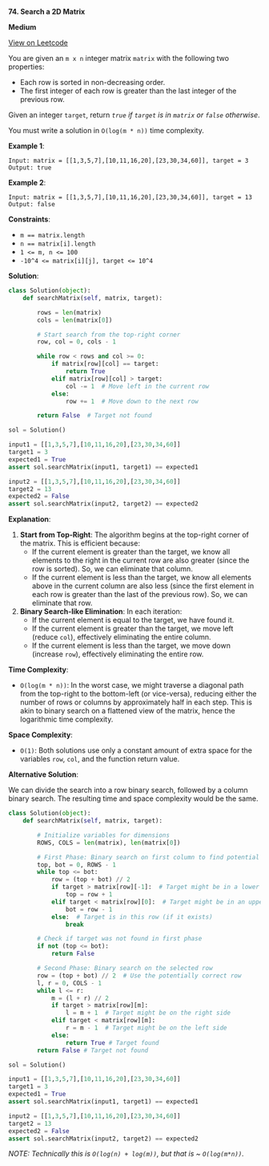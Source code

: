 **74. Search a 2D Matrix**

**Medium**

[View on Leetcode](https://leetcode.com/problems/search-a-2d-matrix/)

You are given an `m x n` integer matrix `matrix` with the following two properties:

- Each row is sorted in non-decreasing order.
- The first integer of each row is greater than the last integer of the previous row.

Given an integer `target`, return *`true` if `target` is in `matrix` or `false` otherwise*.

You must write a solution in `O(log(m * n))` time complexity.

**Example 1**:

>
    Input: matrix = [[1,3,5,7],[10,11,16,20],[23,30,34,60]], target = 3
    Output: true

**Example 2**:

>
    Input: matrix = [[1,3,5,7],[10,11,16,20],[23,30,34,60]], target = 13
    Output: false

**Constraints**:

- `m == matrix.length`
- `n == matrix[i].length`
- `1 <= m, n <= 100`
- `-10^4 <= matrix[i][j], target <= 10^4`

**Solution**:

```python
class Solution(object):
    def searchMatrix(self, matrix, target):

        rows = len(matrix)
        cols = len(matrix[0])

        # Start search from the top-right corner
        row, col = 0, cols - 1

        while row < rows and col >= 0:
            if matrix[row][col] == target:
                return True
            elif matrix[row][col] > target:
                col -= 1  # Move left in the current row
            else:
                row += 1  # Move down to the next row

        return False  # Target not found

sol = Solution()

input1 = [[1,3,5,7],[10,11,16,20],[23,30,34,60]]
target1 = 3
expected1 = True
assert sol.searchMatrix(input1, target1) == expected1

input2 = [[1,3,5,7],[10,11,16,20],[23,30,34,60]]
target2 = 13
expected2 = False
assert sol.searchMatrix(input2, target2) == expected2
```

**Explanation**:

1. **Start from Top-Right**: The algorithm begins at the top-right corner of the matrix. This is efficient because:
    - If the current element is greater than the target, we know all elements to the right in the current row are also greater (since the row is sorted). So, we can eliminate that column.
    - If the current element is less than the target, we know all elements above in the current column are also less (since the first element in each row is greater than the last of the previous row). So, we can eliminate that row.
2. **Binary Search-like Elimination**: In each iteration:
    - If the current element is equal to the target, we have found it.
    - If the current element is greater than the target, we move left (reduce `col`), effectively eliminating the entire column.
    - If the current element is less than the target, we move down (increase `row`), effectively eliminating the entire row.

**Time Complexity**:

- `O(log(m * n))`: In the worst case, we might traverse a diagonal path from the top-right to the bottom-left (or vice-versa), reducing either the number of rows or columns by approximately half in each step. This is akin to binary search on a flattened view of the matrix, hence the logarithmic time complexity.

**Space Complexity**:

- `O(1)`: Both solutions use only a constant amount of extra space for the variables `row`, `col`, and the function return value.

**Alternative Solution**:

We can divide the search into a row binary search, followed by a column binary search. The resulting time and space complexity would be the same.

```python
class Solution(object):
    def searchMatrix(self, matrix, target):

        # Initialize variables for dimensions
        ROWS, COLS = len(matrix), len(matrix[0])

        # First Phase: Binary search on first column to find potential row
        top, bot = 0, ROWS - 1
        while top <= bot:
            row = (top + bot) // 2
            if target > matrix[row][-1]:  # Target might be in a lower row
                top = row + 1
            elif target < matrix[row][0]:  # Target might be in an upper row
                bot = row - 1
            else:  # Target is in this row (if it exists)
                break

        # Check if target was not found in first phase 
        if not (top <= bot):
            return False

        # Second Phase: Binary search on the selected row
        row = (top + bot) // 2  # Use the potentially correct row
        l, r = 0, COLS - 1
        while l <= r:
            m = (l + r) // 2
            if target > matrix[row][m]:
                l = m + 1  # Target might be on the right side
            elif target < matrix[row][m]:
                r = m - 1  # Target might be on the left side
            else:
                return True # Target found
        return False # Target not found

sol = Solution()

input1 = [[1,3,5,7],[10,11,16,20],[23,30,34,60]]
target1 = 3
expected1 = True
assert sol.searchMatrix(input1, target1) == expected1

input2 = [[1,3,5,7],[10,11,16,20],[23,30,34,60]]
target2 = 13
expected2 = False
assert sol.searchMatrix(input2, target2) == expected2
```

*NOTE: Technically this is `O(log(n) + log(m))`, but that is ~ `O(log(m*n))`.*
